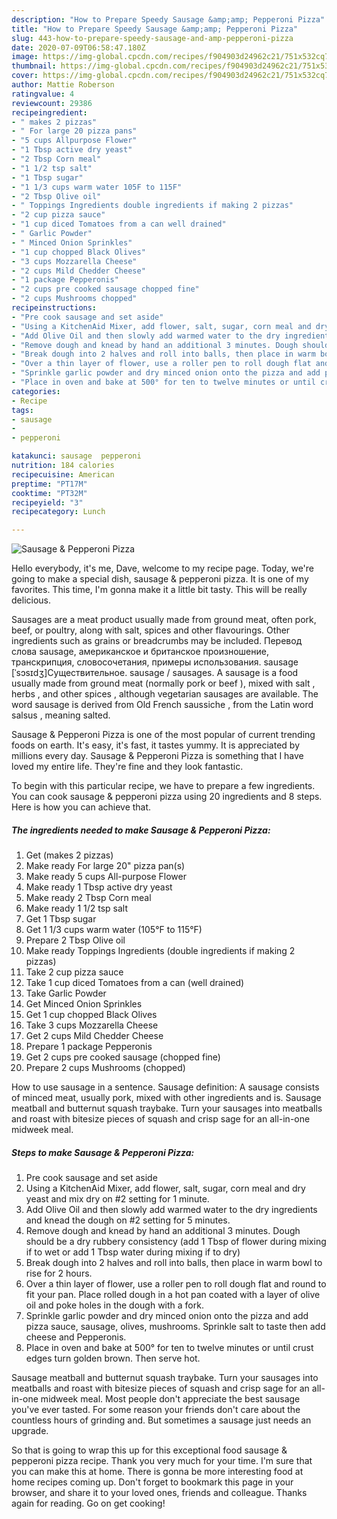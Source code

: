 ```yaml
---
description: "How to Prepare Speedy Sausage &amp;amp; Pepperoni Pizza"
title: "How to Prepare Speedy Sausage &amp;amp; Pepperoni Pizza"
slug: 443-how-to-prepare-speedy-sausage-and-amp-pepperoni-pizza
date: 2020-07-09T06:58:47.180Z
image: https://img-global.cpcdn.com/recipes/f904903d24962c21/751x532cq70/sausage-pepperoni-pizza-recipe-main-photo.jpg
thumbnail: https://img-global.cpcdn.com/recipes/f904903d24962c21/751x532cq70/sausage-pepperoni-pizza-recipe-main-photo.jpg
cover: https://img-global.cpcdn.com/recipes/f904903d24962c21/751x532cq70/sausage-pepperoni-pizza-recipe-main-photo.jpg
author: Mattie Roberson
ratingvalue: 4
reviewcount: 29386
recipeingredient:
- " makes 2 pizzas"
- " For large 20 pizza pans"
- "5 cups Allpurpose Flower"
- "1 Tbsp active dry yeast"
- "2 Tbsp Corn meal"
- "1 1/2 tsp salt"
- "1 Tbsp sugar"
- "1 1/3 cups warm water 105F to 115F"
- "2 Tbsp Olive oil"
- " Toppings Ingredients double ingredients if making 2 pizzas"
- "2 cup pizza sauce"
- "1 cup diced Tomatoes from a can well drained"
- " Garlic Powder"
- " Minced Onion Sprinkles"
- "1 cup chopped Black Olives"
- "3 cups Mozzarella Cheese"
- "2 cups Mild Chedder Cheese"
- "1 package Pepperonis"
- "2 cups pre cooked sausage chopped fine"
- "2 cups Mushrooms chopped"
recipeinstructions:
- "Pre cook sausage and set aside"
- "Using a KitchenAid Mixer, add flower, salt, sugar, corn meal and dry yeast and mix dry on #2 setting for 1 minute."
- "Add Olive Oil and then slowly add warmed water to the dry ingredients and knead the dough on #2 setting for 5 minutes."
- "Remove dough and knead by hand an additional 3 minutes. Dough should be a dry rubbery consistency (add 1 Tbsp of flower during mixing if to wet or add 1 Tbsp water during mixing if to dry)"
- "Break dough into 2 halves and roll into balls, then place in warm bowl to rise for 2 hours."
- "Over a thin layer of flower, use a roller pen to roll dough flat and round to fit your pan. Place rolled dough in a hot pan coated with a layer of olive oil and poke holes in the dough with a fork."
- "Sprinkle garlic powder and dry minced onion onto the pizza and add pizza sauce, sausage, olives, mushrooms. Sprinkle salt to taste then add cheese and Pepperonis."
- "Place in oven and bake at 500° for ten to twelve minutes or until crust edges turn golden brown. Then serve hot."
categories:
- Recipe
tags:
- sausage
- 
- pepperoni

katakunci: sausage  pepperoni 
nutrition: 184 calories
recipecuisine: American
preptime: "PT17M"
cooktime: "PT32M"
recipeyield: "3"
recipecategory: Lunch

---
```



![Sausage &amp; Pepperoni Pizza](https://img-global.cpcdn.com/recipes/f904903d24962c21/751x532cq70/sausage-pepperoni-pizza-recipe-main-photo.jpg)

Hello everybody, it's me, Dave, welcome to my recipe page. Today, we're going to make a special dish, sausage &amp; pepperoni pizza. It is one of my favorites. This time, I'm gonna make it a little bit tasty. This will be really delicious.

Sausages are a meat product usually made from ground meat, often pork, beef, or poultry, along with salt, spices and other flavourings. Other ingredients such as grains or breadcrumbs may be included. Перевод слова sausage, американское и британское произношение, транскрипция, словосочетания, примеры использования. sausage [ˈsɔsɪdʒ]Существительное. sausage / sausages. A sausage is a food usually made from ground meat (normally pork or beef ), mixed with salt , herbs , and other spices , although vegetarian sausages are available. The word sausage is derived from Old French saussiche , from the Latin word salsus , meaning salted.

Sausage &amp; Pepperoni Pizza is one of the most popular of current trending foods on earth. It's easy, it's fast, it tastes yummy. It is appreciated by millions every day. Sausage &amp; Pepperoni Pizza is something that I have loved my entire life. They're fine and they look fantastic.


To begin with this particular recipe, we have to prepare a few ingredients. You can cook sausage &amp; pepperoni pizza using 20 ingredients and 8 steps. Here is how you can achieve that.

<!--inarticleads1-->

##### The ingredients needed to make Sausage &amp; Pepperoni Pizza:

1. Get  (makes 2 pizzas)
1. Make ready  For large 20&#34; pizza pan(s)
1. Make ready 5 cups All-purpose Flower
1. Make ready 1 Tbsp active dry yeast
1. Make ready 2 Tbsp Corn meal
1. Make ready 1 1/2 tsp salt
1. Get 1 Tbsp sugar
1. Get 1 1/3 cups warm water (105°F to 115°F)
1. Prepare 2 Tbsp Olive oil
1. Make ready  Toppings Ingredients (double ingredients if making 2 pizzas)
1. Take 2 cup pizza sauce
1. Take 1 cup diced Tomatoes from a can (well drained)
1. Take  Garlic Powder
1. Get  Minced Onion Sprinkles
1. Get 1 cup chopped Black Olives
1. Take 3 cups Mozzarella Cheese
1. Get 2 cups Mild Chedder Cheese
1. Prepare 1 package Pepperonis
1. Get 2 cups pre cooked sausage (chopped fine)
1. Prepare 2 cups Mushrooms (chopped)


How to use sausage in a sentence. Sausage definition: A sausage consists of minced meat, usually pork, mixed with other ingredients and is. Sausage meatball and butternut squash traybake. Turn your sausages into meatballs and roast with bitesize pieces of squash and crisp sage for an all-in-one midweek meal. 

<!--inarticleads2-->

##### Steps to make Sausage &amp; Pepperoni Pizza:

1. Pre cook sausage and set aside
1. Using a KitchenAid Mixer, add flower, salt, sugar, corn meal and dry yeast and mix dry on #2 setting for 1 minute.
1. Add Olive Oil and then slowly add warmed water to the dry ingredients and knead the dough on #2 setting for 5 minutes.
1. Remove dough and knead by hand an additional 3 minutes. Dough should be a dry rubbery consistency (add 1 Tbsp of flower during mixing if to wet or add 1 Tbsp water during mixing if to dry)
1. Break dough into 2 halves and roll into balls, then place in warm bowl to rise for 2 hours.
1. Over a thin layer of flower, use a roller pen to roll dough flat and round to fit your pan. Place rolled dough in a hot pan coated with a layer of olive oil and poke holes in the dough with a fork.
1. Sprinkle garlic powder and dry minced onion onto the pizza and add pizza sauce, sausage, olives, mushrooms. Sprinkle salt to taste then add cheese and Pepperonis.
1. Place in oven and bake at 500° for ten to twelve minutes or until crust edges turn golden brown. Then serve hot.


Sausage meatball and butternut squash traybake. Turn your sausages into meatballs and roast with bitesize pieces of squash and crisp sage for an all-in-one midweek meal. Most people don&#39;t appreciate the best sausage you&#39;ve ever tasted. For some reason your friends don&#39;t care about the countless hours of grinding and. But sometimes a sausage just needs an upgrade. 

So that is going to wrap this up for this exceptional food sausage &amp; pepperoni pizza recipe. Thank you very much for your time. I'm sure that you can make this at home. There is gonna be more interesting food at home recipes coming up. Don't forget to bookmark this page in your browser, and share it to your loved ones, friends and colleague. Thanks again for reading. Go on get cooking!
